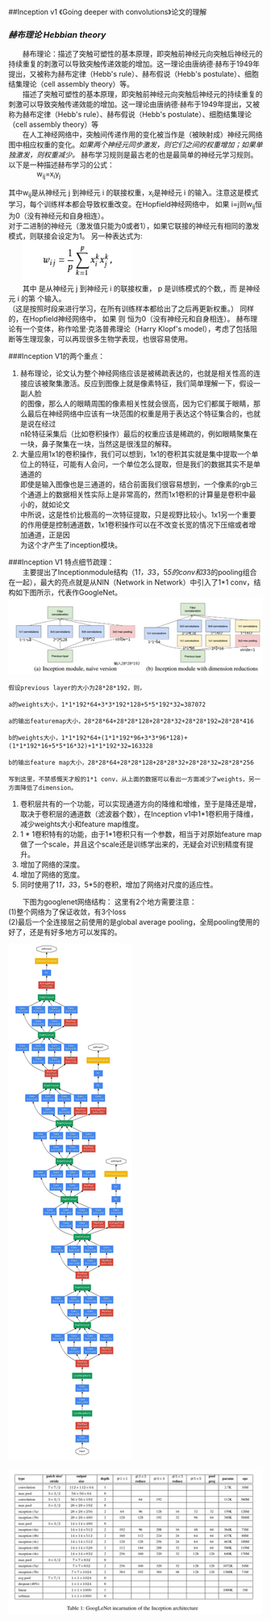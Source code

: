 ##Inception v1 《Going deeper with convolutions》论文的理解

### *赫布理论 Hebbian theory*  

&emsp;&emsp;赫布理论：描述了突触可塑性的基本原理，即突触前神经元向突触后神经元的持续重复的刺激可以导致突触传递效能的增加。这一理论由唐纳德·赫布于1949年提出，又被称为赫布定律（Hebb's rule）、赫布假说（Hebb's postulate）、细胞结集理论（cell assembly theory）等。  
&emsp;&emsp;描述了突触可塑性的基本原理，即突触前神经元向突触后神经元的持续重复的刺激可以导致突触传递效能的增加。这一理论由唐纳德·赫布于1949年提出，又被称为赫布定律（Hebb's rule）、赫布假说（Hebb's postulate）、细胞结集理论（cell assembly theory）等  
&emsp;&emsp;在人工神经网络中，突触间传递作用的变化被当作是（被映射成）神经元网络图中相应权重的变化。*如果两个神经元同步激发，则它们之间的权重增加；如果单独激发，则权重减少。* 赫布学习规则是最古老的也是最简单的神经元学习规则。
以下是一种描述赫布学习的公式：   
            &emsp;&emsp;&emsp;&emsp;w<sub>ij</sub>=x<sub>i</sub>y<sub>j</sub>

其中w<sub>ij</sub>是从神经元 j 到神经元 i 的联接权重，x<sub>i</sub>是神经元 i 的输入。注意这是模式学习，每个训练样本都会导致权重改变。在Hopfield神经网络中， 如果 i=j则w<sub>ij</sub>恒为0（没有神经元和自身相连）。  
对于二进制的神经元（激发值只能为0或者1），如果它联接的神经元有相同的激发模式，则联接会设定为1。
另一种表达式为:  
        &emsp;&emsp;![公式alt](./formula.jpg)  
&emsp;&emsp;其中  是从神经元 j 到神经元 i 的联接权重， p 是训练模式的个数,，而  是神经元 i 的第  个输入。  
（这是按照时段来进行学习，在所有训练样本都给出了之后再更新权重。） 同样的，在Hopfield神经网络中， 如果  则  恒为0（没有神经元和自身相连）。
赫布理论有一个变体，称作哈里·克洛普弗理论（Harry Klopf's model），考虑了包括阻断等生理现象，可以再现很多生物学表现，也很容易使用。  

###Inception V1的两个重点：  
1. 赫布理论，论文认为整个神经网络应该是被稀疏表达的，也就是相关性高的连接应该被聚集激活。反应到图像上就是像素特征，我们简单理解一下，假设一副人脸  
的图像，那么人的眼睛周围的像素相关性就会很高，因为它们都属于眼睛，那么最后在神经网络中应该有一块范围的权重是用于表达这个特征集合的，也就是说在经过  
n轮特征采集后（比如卷积操作）最后的权重应该是稀疏的，例如眼睛聚集在一块，鼻子聚集在一块，当然这是很浅显的解释。  
2. 大量应用1x1的卷积操作，我们可以想到，1x1的卷积其实就是集中提取一个单位上的特征，可能有人会问，一个单位怎么提取，但是我们的数据其实不是单通道的  
即使是输入图像也是三通道的，结合前面我们很容易想到，一个像素的rgb三个通道上的数据相关性实际上是非常高的，然而1x1卷积的计算量是卷积中最小的，就如论文  
中所说，这是性价比极高的一次特征提取，只是视野比较小。1x1另一个重要的作用便是控制通道数，1x1卷积操作可以在不改变长宽的情况下压缩或者增加通道，正是因  
为这个才产生了inception模块。

###Inception V1 特点细节疏理：  
&emsp;&emsp;主要提出了Inceptionmodule结构（1*1，3*3，5*5的conv和3*3的pooling组合在一起），最大的亮点就是从NIN（Network in Network）中引入了1*1 conv，结构如下图所示，代表作GoogleNet。  
![Inception Module](Inception_v1_module.jpg)  


    假设previous layer的大小为28*28*192，则，
    
    a的weights大小，1*1*192*64+3*3*192*128+5*5*192*32=387072
    
    a的输出featuremap大小，28*28*64+28*28*128+28*28*32+28*28*192=28*28*416
    
    b的weights大小，1*1*192*64+(1*1*192*96+3*3*96*128)+(1*1*192*16+5*5*16*32)+1*1*192*32=163328
    
    b的输出feature map大小，28*28*64+28*28*128+28*28*32+28*28*32=28*28*256
    
    写到这里，不禁感慨天才般的1*1 conv，从上面的数据可以看出一方面减少了weights，另一方面降低了dimension。
    
    
1. 卷积层共有的一个功能，可以实现通道方向的降维和增维，至于是降还是增，取决于卷积层的通道数（滤波器个数），在Inception v1中1*1卷积用于降维，减少weights大小和feature map维度。  
2. 1 * 1卷积特有的功能，由于1*1卷积只有一个参数，相当于对原始feature map做了一个scale，并且这个scale还是训练学出来的，无疑会对识别精度有提升。  
3. 增加了网络的深度。  
4. 增加了网络的宽度。  
5. 同时使用了1*1，3*3，5*5的卷积，增加了网络对尺度的适应性。  

&emsp;&emsp;下图为googlenet网络结构：
这里有2个地方需要注意：  
(1)整个网络为了保证收敛，有3个loss  
(2)最后一个全连接层之前使用的是global average pooling，全局pooling使用的好了，还是有好多地方可以发挥的。  

![Goolnet网络结构](./Inception.jpg)    





  
![Inception V1 Architecture](Google_InceptionV1_architecture.png)